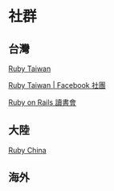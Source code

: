 # 社群

## 台灣

[Ruby Taiwan](http://ruby.tw/)

[Ruby Taiwan | Facebook 社團](https://www.facebook.com/groups/142197385837507/)

[Ruby on Rails 讀書會](https://www.facebook.com/groups/208890269174940/)

## 大陸

[Ruby China](http://ruby-china.org/)

## 海外

